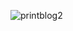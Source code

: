 ![printblog2](https://github.com/andreafdev/blogPessoal-front/assets/124641425/7ac61fe9-36d1-41f5-bc3a-e5105db61e8d)
